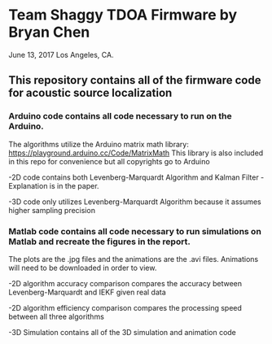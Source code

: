 # Team Shaggy TDOA Firmware by Bryan Chen
 June 13, 2017 Los Angeles, CA.

## This repository contains all of the firmware code for acoustic source localization
### Arduino code contains all code necessary to run on the Arduino. 
The algorithms utilize the Arduino matrix math library: https://playground.arduino.cc/Code/MatrixMath
This library is also included in this repo for convenience but all copyrights go to Arduino

-2D code contains both Levenberg-Marquardt Algorithm and Kalman Filter - Explanation is in the paper.

-3D code only utilizes Levenberg-Marquardt Algorithm because it assumes higher sampling precision

### Matlab code contains all code necessary to run simulations on Matlab and recreate the figures in the report.
The plots are the .jpg files and the animations are the .avi files. Animations will need to be downloaded in order to view.

-2D algorithm accuracy comparison compares the accuracy between Levenberg-Marquardt and IEKF given real data

-2D algorithm efficiency comparison compares the processing speed between all three algorithms

-3D Simulation contains all of the 3D simulation and animation code
